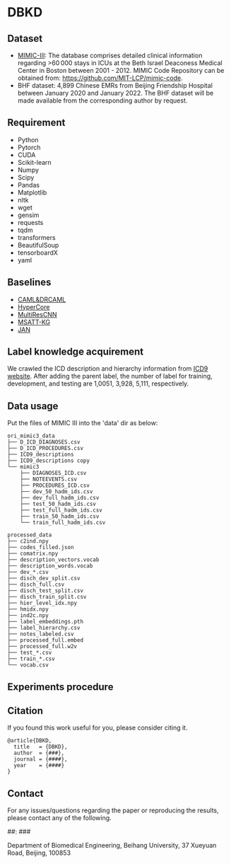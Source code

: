 # DBKD
## Dataset
* [MIMIC-III](https://mimic.mit.edu/): The database comprises detailed clinical information regarding >60 000 stays in ICUs at the Beth Israel Deaconess Medical Center in Boston between 2001 - 2012. MIMIC Code Repository can be obtained from: https://github.com/MIT-LCP/mimic-code.
* BHF dataset: 4,899 Chinese EMRs from Beijing Friendship Hospital between January 2020 and January 2022. The BHF dataset will be made available from the corresponding author by request.

## Requirement
* Python
* Pytorch
* CUDA
* Scikit-learn
* Numpy
* Scipy
* Pandas
* Matplotlib
* nltk
* wget
* gensim
* requests
* tqdm
* transformers
* BeautifulSoup
* tensorboardX
* yaml

## Baselines
* [CAML&DRCAML](https://github.com/jamesmullenbach/caml-mimic)
* [HyperCore](https://aclanthology.org/2020.acl-main.282/)
* [MultiResCNN](https://github.com/foxlf823/Multi-Filter-Residual-Convolutional-Neural-Network)
* [MSATT-KG](https://dl.acm.org/doi/abs/10.1145/3357384.3357897)
* [JAN](https://ieeexplore.ieee.org/document/9822203)

## Label knowledge acquirement
We crawled the ICD description and hierarchy information from [ICD9 website](http://www.icd9data.com/). After adding the parent label, the number of label for training, development, and testing are 1,0051, 3,928, 5,111, respectively.

## Data usage
Put the files of MIMIC III into the 'data' dir as below:
```
ori_mimic3_data
├── D_ICD_DIAGNOSES.csv
├── D_ICD_PROCEDURES.csv
├── ICD9_descriptions
├── ICD9_descriptions copy
└── mimic3
    ├── DIAGNOSES_ICD.csv
    ├── NOTEEVENTS.csv
    ├── PROCEDURES_ICD.csv
    ├── dev_50_hadm_ids.csv
    ├── dev_full_hadm_ids.csv
    ├── test_50_hadm_ids.csv
    ├── test_full_hadm_ids.csv
    ├── train_50_hadm_ids.csv
    └── train_full_hadm_ids.csv
```

```
processed_data
├── c2ind.npy
├── codes_filled.json
├── comatrix.npy
├── description_vectors.vocab
├── description_words.vocab
├── dev_*.csv
├── disch_dev_split.csv
├── disch_full.csv
├── disch_test_split.csv
├── disch_train_split.csv
├── hier_level_idx.npy
├── hmidx.npy
├── ind2c.npy
├── label_embeddings.pth
├── label_hierarchy.csv
├── notes_labeled.csv
├── processed_full.embed
├── processed_full.w2v
├── test_*.csv
├── train_*.csv
└── vocab.csv
```
## Experiments procedure
## Citation
If you found this work useful for you, please consider citing it.
```
@article{DBKD,
  title   = {DBKD},
  author  = {###},
  journal = {####},
  year    = {####}
}
```
## Contact
For any issues/questions regarding the paper or reproducing the results, please contact any of the following.

##: ###

Department of Biomedical Engineering, Beihang University, 37 Xueyuan Road, Beijing, 100853
